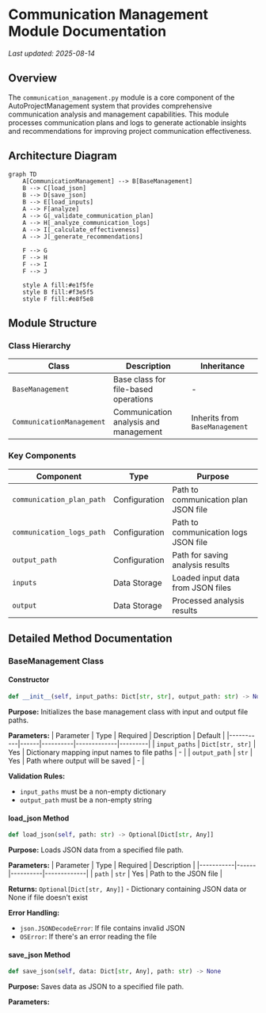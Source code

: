 # Communication Management Module Documentation

*Last updated: 2025-08-14*

## Overview

The `communication_management.py` module is a core component of the AutoProjectManagement system that provides comprehensive communication analysis and management capabilities. This module processes communication plans and logs to generate actionable insights and recommendations for improving project communication effectiveness.

## Architecture Diagram

```mermaid
graph TD
    A[CommunicationManagement] --> B[BaseManagement]
    B --> C[load_json]
    B --> D[save_json]
    B --> E[load_inputs]
    A --> F[analyze]
    A --> G[_validate_communication_plan]
    A --> H[_analyze_communication_logs]
    A --> I[_calculate_effectiveness]
    A --> J[_generate_recommendations]
    
    F --> G
    F --> H
    F --> I
    F --> J
    
    style A fill:#e1f5fe
    style B fill:#f3e5f5
    style F fill:#e8f5e8
```

## Module Structure

### Class Hierarchy

| Class | Description | Inheritance |
|-------|-------------|-------------|
| `BaseManagement` | Base class for file-based operations | - |
| `CommunicationManagement` | Communication analysis and management | Inherits from `BaseManagement` |

### Key Components

| Component | Type | Purpose |
|-----------|------|---------|
| `communication_plan_path` | Configuration | Path to communication plan JSON file |
| `communication_logs_path` | Configuration | Path to communication logs JSON file |
| `output_path` | Configuration | Path for saving analysis results |
| `inputs` | Data Storage | Loaded input data from JSON files |
| `output` | Data Storage | Processed analysis results |

## Detailed Method Documentation

### BaseManagement Class

#### Constructor
```python
def __init__(self, input_paths: Dict[str, str], output_path: str) -> None
```

**Purpose:** Initializes the base management class with input and output file paths.

**Parameters:**
| Parameter | Type | Required | Description | Default |
|-----------|------|----------|-------------|---------|
| `input_paths` | `Dict[str, str]` | Yes | Dictionary mapping input names to file paths | - |
| `output_path` | `str` | Yes | Path where output will be saved | - |

**Validation Rules:**
- `input_paths` must be a non-empty dictionary
- `output_path` must be a non-empty string

#### load_json Method
```python
def load_json(self, path: str) -> Optional[Dict[str, Any]]
```

**Purpose:** Loads JSON data from a specified file path.

**Parameters:**
| Parameter | Type | Required | Description |
|-----------|------|----------|-------------|
| `path` | `str` | Yes | Path to the JSON file |

**Returns:** `Optional[Dict[str, Any]]` - Dictionary containing JSON data or None if file doesn't exist

**Error Handling:**
- `json.JSONDecodeError`: If file contains invalid JSON
- `OSError`: If there's an error reading the file

#### save_json Method
```python
def save_json(self, data: Dict[str, Any], path: str) -> None
```

**Purpose:** Saves data as JSON to a specified file path.

**Parameters:**

